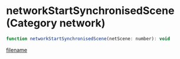# networkStartSynchronisedScene (Category network)

```js
function networkStartSynchronisedScene(netScene: number): void
```

[filename](networkStartSynchronisedScene_m.md ':include')